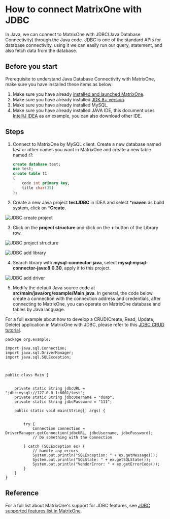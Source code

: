 # How to connect MatrixOne with JDBC

In Java, we can connect to MatrixOne with JDBC(Java Database Connectivity) through the Java code. JDBC is one of the standard APIs for database connectivity, using it we can easily run our query, statement, and also fetch data from the database.

## Before you start

Prerequisite to understand Java Database Connectivity with MatrixOne, make sure you have installed these items as below:

1. Make sure you have already [installed and launched MatrixOne](../../../Get-Started/install-standalone-matrixone.md).
2. Make sure you have already installed [JDK 8+ version](https://www.oracle.com/sg/java/technologies/javase/javase8-archive-downloads.html).
3. Make sure you have already installed MySQL.
4. Make sure you have already installed JAVA IDE, this document uses [IntelliJ IDEA](https://www.jetbrains.com/idea/) as an example, you can also download other IDE.

## Steps

1. Connect to MatrixOne by MySQL client. Create a new database named *test* or other names you want in MatrixOne and create a new table named *t1*:

    ```sql
    create database test;
    use test;
    create table t1
    (
        code int primary key,
        title char(35)
    );
    ```

2. Create a new Java project **testJDBC** in IDEA and select ***maven** as build system, click on ***Create**.

![JDBC create project](https://github.com/matrixorigin/artwork/blob/main/docs/develop/JDBC_connect/JDBC-create-project.png?raw=true)

3. Click on the **project structure** and click on the **+** button of the Library row. 

![JDBC project structure](https://github.com/matrixorigin/artwork/blob/main/docs/develop/JDBC_connect/JDBC-project-structure.png?raw=true)

![JDBC add library](
https://github.com/matrixorigin/artwork/blob/main/docs/develop/JDBC_connect/JDBC-from-maven.png?raw=true)

4. Search library with **mysql-connector-java**,  select **mysql:mysql-connector-java:8.0.30**, apply it to this project.

![JDBC add driver](https://github.com/matrixorigin/artwork/blob/main/docs/develop/JDBC_connect/JDBC-add-driver.png?raw=true)

5. Modify the default Java source code at **src/main/java/org/example/Main.java**. In general, the code below create a connection with the connection address and credentials, after connecting to MatrixOne, you can operate on MatrixOne database and tables by Java language. 

For a full example about how to develop a CRUD(Create, Read, Update, Delete) application in MatrixOne with JDBC, please refer to this [JDBC CRUD tutorial](../../../Tutorial/develop-java-crud-demo.md). 

```
package org.example;

import java.sql.Connection;
import java.sql.DriverManager;
import java.sql.SQLException;



public class Main {


    private static String jdbcURL = "jdbc:mysql://127.0.0.1:6001/test";
    private static String jdbcUsername = "dump";
    private static String jdbcPassword = "111";

    public static void main(String[] args) {


        try {
            Connection connection = DriverManager.getConnection(jdbcURL, jdbcUsername, jdbcPassword);
            // Do something with the Connection

        } catch (SQLException ex) {
            // handle any errors
            System.out.println("SQLException: " + ex.getMessage());
            System.out.println("SQLState: " + ex.getSQLState());
            System.out.println("VendorError: " + ex.getErrorCode());
        }
    }
}

```

## Reference

For a full list about MatrixOne's support for JDBC features, see [JDBC supported features list in MatrixOne](../../../Reference/Limitations/mo-jdbc-feature-list.md).
